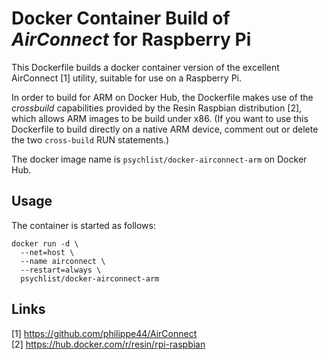 # Docker Container Build of *AirConnect* for Raspberry Pi

This Dockerfile builds a docker container version of the excellent AirConnect [1] utility, suitable for use on a Raspberry Pi.

In order to build for ARM on Docker Hub, the Dockerfile makes use of the *crossbuild* capabilities provided by the Resin Raspbian distribution [2], which allows ARM images to be build under x86. (If you want to use this Dockerfile to build directly on a native ARM device, comment out or delete the two `cross-build` RUN statements.) 

The docker image name is `psychlist/docker-airconnect-arm` on Docker Hub.

## Usage

The container is started as follows:

```
docker run -d \
  --net=host \
  --name airconnect \
  --restart=always \
  psychlist/docker-airconnect-arm
```

## Links

[1] https://github.com/philippe44/AirConnect \
[2] https://hub.docker.com/r/resin/rpi-raspbian
